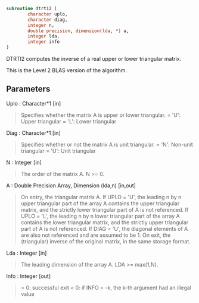 ```fortran
subroutine dtrti2 (
		character uplo,
		character diag,
		integer n,
		double precision, dimension(lda, *) a,
		integer lda,
		integer info
)
```

 DTRTI2 computes the inverse of a real upper or lower triangular
 matrix.

 This is the Level 2 BLAS version of the algorithm.

## Parameters
Uplo : Character*1 [in]
> Specifies whether the matrix A is upper or lower triangular.
> = 'U':  Upper triangular
> = 'L':  Lower triangular

Diag : Character*1 [in]
> Specifies whether or not the matrix A is unit triangular.
> = 'N':  Non-unit triangular
> = 'U':  Unit triangular

N : Integer [in]
> The order of the matrix A.  N >= 0.

A : Double Precision Array, Dimension (lda,n) [in,out]
> On entry, the triangular matrix A.  If UPLO = 'U', the
> leading n by n upper triangular part of the array A contains
> the upper triangular matrix, and the strictly lower
> triangular part of A is not referenced.  If UPLO = 'L', the
> leading n by n lower triangular part of the array A contains
> the lower triangular matrix, and the strictly upper
> triangular part of A is not referenced.  If DIAG = 'U', the
> diagonal elements of A are also not referenced and are
> assumed to be 1.
> On exit, the (triangular) inverse of the original matrix, in
> the same storage format.

Lda : Integer [in]
> The leading dimension of the array A.  LDA >= max(1,N).

Info : Integer [out]
> = 0: successful exit
> < 0: if INFO = -k, the k-th argument had an illegal value

